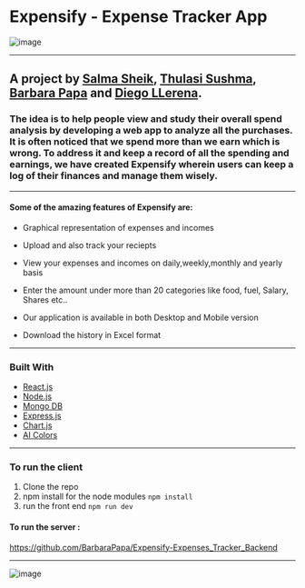 # Expensify - Expense Tracker App

![image](https://github.com/SalmaRepo/Expenses_Tracker_Frontend/assets/123093914/5c9ae57f-dbbc-4528-b383-1efcb90e4f5f)

---

## A project by [Salma Sheik](https://github.com/SalmaRepo), [Thulasi Sushma](https://github.com/ThulasiSushma), [Barbara Papa](https://github.com/BarbaraPapa) and [Diego LLerena](https://github.com/LLDieg).


### The idea is to help people view and study their overall spend analysis by developing a web app to analyze all the purchases. It is often noticed that we spend more than we earn which is wrong. To address it and keep a record of all the spending and earnings, we have created Expensify wherein users can keep a log of their finances and manage them wisely.
---


#### Some of the amazing features of Expensify are:

- Graphical representation of expenses and incomes

- Upload and also track your reciepts 

- View your expenses and incomes on  daily,weekly,monthly and yearly basis

- Enter the amount under more than 20 categories like food, fuel, Salary, Shares etc..

- Our application is available in both Desktop and Mobile version

- Download the history in Excel format

---

### Built With

* [React.js](https://reactjs.org/)
* [Node.js](https://nodejs.org/en/)
* [Mongo DB](https://www.mongodb.com/)
* [Express.js](https://expressjs.com/)
* [Chart.js](https://www.chartjs.org/)
* [AI Colors](https://aicolors.co/)

---

### To run the client

1. Clone the repo
2. npm install for the node modules `npm install`
3. run the front end `npm run dev`

#### To run the server :

https://github.com/BarbaraPapa/Expensify-Expenses_Tracker_Backend

---
 ![image](https://github.com/SalmaRepo/Expenses_Tracker_Frontend/assets/123093914/fbb59907-9da2-401a-994e-921d7abfd176)

 
